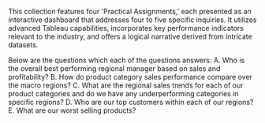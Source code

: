 This collection features four 'Practical Assignments,' each presented as an interactive dashboard that addresses four to five specific inquiries. It utilizes advanced Tableau capabilities, incorporates key performance indicators relevant to the industry, and offers a logical narrative derived from intricate datasets.

Below are the questions which each of the questions answers:
A. Who is the overall best performing regional manager based on sales and profitability?
B. How do product category sales performance compare over the macro regions?
C. What are the regional sales trends for each of our product categories and do we have any underperforming categories in specific regions?
D. Who are our top customers within each of our regions?
E. What are our worst selling products?
